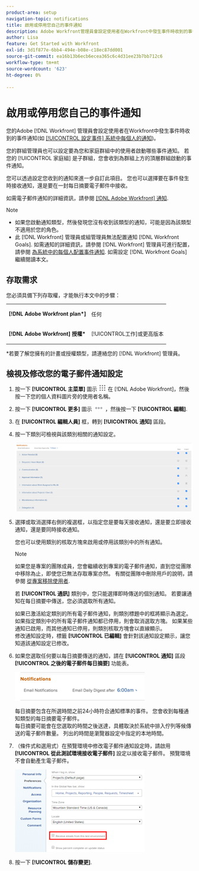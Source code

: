 ```yaml
---
product-area: setup
navigation-topic: notifications
title: 啟用或停用您自己的事件通知
description: Adobe Workfront管理員會設定使用者在Workfront中發生事件時收到的事件通知。
author: Lisa
feature: Get Started with Workfront
exl-id: 3d1f877e-6bb4-494e-b08e-c18ec87dd001
source-git-commit: ea16b13b6ecb6ecea365c6c4d31ee23b7bb712c6
workflow-type: tm+mt
source-wordcount: '623'
ht-degree: 0%

---
```


# 啟用或停用您自己的事件通知

您的Adobe [!DNL Workfront] 管理員會設定使用者在Workfront中發生事件時收到的事件通知(如 [[!UICONTROL 設定事件] 系統中每個人的通知](../../administration-and-setup/manage-workfront/emails/configure-event-notifications-for-everyone-in-the-system.md))。

您的群組管理員也可以設定要為您和家庭群組中的使用者啟動哪些事件通知。 若您的 [!UICONTROL 家庭組] 是子群組，您會收到為群組上方的頂層群組啟動的事件通知。

您可以透過設定您收到的通知來進一步自訂此項目。 您也可以選擇要在事件發生時接收通知，還是要在一封每日摘要電子郵件中接收。

如需電子郵件通知的詳細資訊，請參閱 [[!DNL Adobe Workfront] 通知](../../workfront-basics/using-notifications/wf-notifications.md).

>[!NOTE]
>
>* 如果您啟動通知類型，然後發現您沒有收到該類型的通知，可能是因為該類型不適用於您的角色。
>* 此 [!DNL Workfront] 管理員或組管理員無法配置通知 [!DNL Workfront Goals]. 如需通知的詳細資訊，請參閱 [!DNL Workfront] 管理員可進行配置，請參閱 [為系統中的每個人配置事件通知](../../administration-and-setup/manage-workfront/emails/configure-event-notifications-for-everyone-in-the-system.md). 如需設定 [!DNL Workfront Goals] 繼續閱讀本文。
>


## 存取需求

您必須具備下列存取權，才能執行本文中的步驟：

<table style="table-layout:auto"> 
 <col> 
 </col> 
 <col> 
 </col> 
 <tbody> 
  <tr> 
   <td role="rowheader"><strong>[!DNL Adobe Workfront plan*]</strong></td> 
   <td> <p>任何</p> </td> 
  </tr> 
  <tr> 
   <td role="rowheader"><strong>[!DNL Adobe Workfront] 授權*</strong></td> 
   <td> <p>[!UICONTROL工作]或更高版本</p> </td> 
  </tr> 
 </tbody> 
</table>

&#42;若要了解您擁有的計畫或授權類型，請連絡您的 [!DNL Workfront] 管理員。

## 檢視及修改您的電子郵件通知設定

1. 按一下 **[!UICONTROL 主菜單]** 圖示 ![](assets/main-menu-icon.png) 在 [!DNL Adobe Workfront]，然後按一下您的個人資料圖片旁的使用者名稱。

1. 按一下 **[!UICONTROL 更多]** 圖示 ![](assets/more-icon.png) ，然後按一下 **[!UICONTROL 編輯]**.

1. 在 **[!UICONTROL 編輯人員]** 框，轉到 **[!UICONTROL 通知]** 區段。

1. 按一下類別可檢視與該類別相關的通知設定。

   ![](assets/my-profile-notifications.png)

1. 選擇或取消選擇右側的複選框，以指定您是要每天接收通知，還是要立即接收通知，還是要同時接收通知。

   您也可以使用類別的核取方塊來啟用或停用該類別中的所有通知。

   >[!NOTE]
   >
   >如果您是專案的團隊成員，您會繼續收到專案的電子郵件通知，直到您從團隊中移除為止，即使您已無法存取專案亦然。 有關從團隊中刪除用戶的說明，請參閱 [從專案移除使用者](../../manage-work/projects/manage-projects/remove-users-from-projects.md).

   若 **[!UICONTROL 通訊]** 類別中，您只能選擇即時傳送的個別通知。 若要讓通知在每日摘要中傳送，您必須選取所有通知。

   如果已激活給定類別的所有電子郵件通知，則類別標題中的框將顯示為選定。 如果指定類別中的所有電子郵件通知都已停用，則會取消選取方塊。 如果某些通知已啟用，而其他通知已停用，則類別核取方塊會以直線顯示。\
   修改通知設定時，標籤 **[!UICONTROL 已編輯]** 會針對該通知設定顯示，讓您知道該通知設定已修改。

1. 如果您選取任何要以每日摘要傳送的通知，請在 **[!UICONTROL 通知]** 區段 **[!UICONTROL 之後的電子郵件每日摘要]** 功能表。

   ![](assets/digest-time-stamp-my-settings-350x78.png)

   每日摘要包含在所選時間之前24小時符合通知標準的事件。 您會收到每種通知類型的每日摘要電子郵件。\
   每日摘要可能會在您選取的時間之後送達，具體取決於系統中排入佇列等候傳送的電子郵件數量。 列出的時間是瀏覽器設定中指定的本地時間。

1. （條件式和選用式）在預覽環境中修改電子郵件通知設定時，請啟用 **[!UICONTROL 從此測試環境接收電子郵件]** 設定以接收電子郵件。 預覽環境不會自動產生電子郵件。

   ![](assets/receive-emails-from-sandbox-setting-edit-350x223.png)

1. 按一下 **[!UICONTROL 儲存變更]**.
